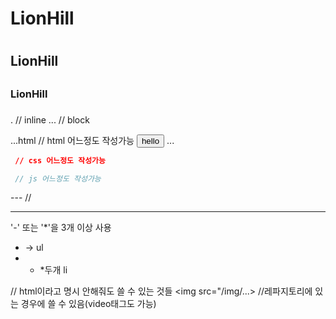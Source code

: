 # LionHill <h1>
## LionHill <h2>
### LionHill <h3>

. // inline
... // block


...html
 // html 어느정도 작성가능
 <input type="button" value="hello">
...

```css
 // css 어느정도 작성가능
```

```javascript
 // js 어느정도 작성가능
```

--- //<hr> '-' 또는 '*'을 3개 이상 사용 

* -> ul
* *  *두개 li
 
// html이라고 명시 안해줘도 쓸 수 있는 것들
<img src="/img/...> //레파지토리에 있는 경우에 쓸 수 있음(video태그도 가능) 
<a>


